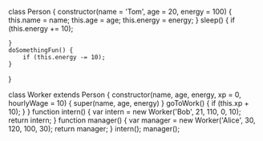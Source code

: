class Person {
    constructor(name = 'Tom', age = 20, energy = 100) {
        this.name = name;
        this.age = age;
        this.energy = energy;
    }
    sleep() {
        if (this.energy += 10);

    }
    doSomethingFun() {
        if (this.energy -= 10);
    }


}

class Worker extends Person {
    constructor(name, age, energy, xp = 0, hourlyWage = 10) {
        super(name, age, energy)
    }
    goToWork() {
        if (this.xp + 10);
    }
}
function intern() {
    var intern = new Worker('Bob', 21, 110, 0, 10);
    return intern;
}
function manager() {
    var manager = new Worker('Alice', 30, 120, 100, 30);
    return manager;
}
intern();
manager();
